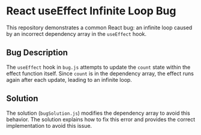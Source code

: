 # React useEffect Infinite Loop Bug

This repository demonstrates a common React bug: an infinite loop caused by an incorrect dependency array in the `useEffect` hook.

## Bug Description

The `useEffect` hook in `bug.js` attempts to update the `count` state within the effect function itself.  Since `count` is in the dependency array, the effect runs again after each update, leading to an infinite loop.

## Solution

The solution (`bugSolution.js`) modifies the dependency array to avoid this behavior.  The solution explains how to fix this error and provides the correct implementation to avoid this issue.